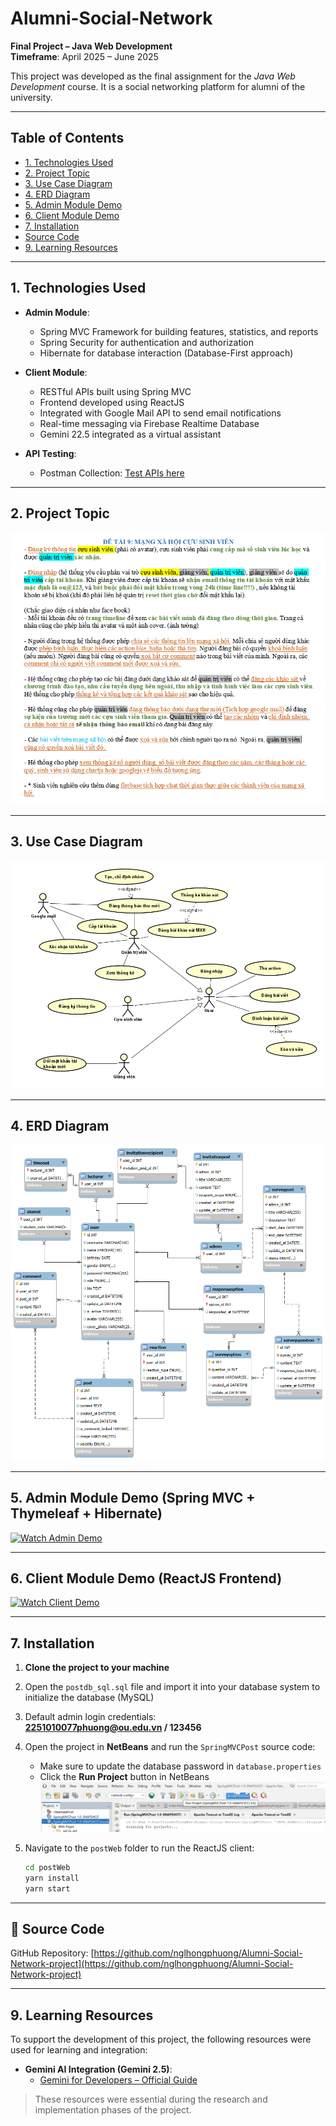 # Alumni-Social-Network

**Final Project – Java Web Development**  
**Timeframe**: April 2025 – June 2025

This project was developed as the final assignment for the *Java Web Development* course. It is a social networking platform for alumni of the university.

---

## Table of Contents

- [1. Technologies Used](#1-technologies-used)
- [2. Project Topic](#2-project-topic)
- [3. Use Case Diagram](#3-use-case-diagram)
- [4. ERD Diagram](#4-erd-diagram)
- [5. Admin Module Demo](#5-admin-module-demo-spring-mvc--thymeleaf--hibernate)
- [6. Client Module Demo](#6-client-module-demo-reactjs-frontend)
- [7. Installation](#7-installation)
- [Source Code](#-source-code)
- [9. Learning Resources](#9-learning-resources)

---

## 1. Technologies Used

- **Admin Module**:
  - Spring MVC Framework for building features, statistics, and reports
  - Spring Security for authentication and authorization
  - Hibernate for database interaction (Database-First approach)

- **Client Module**:
  - RESTful APIs built using Spring MVC
  - Frontend developed using ReactJS
  - Integrated with Google Mail API to send email notifications
  - Real-time messaging via Firebase Realtime Database
  - Gemini 22.5 integrated as a virtual assistant

- **API Testing**:
  - Postman Collection: [Test APIs here](https://www.postman.com/demo-api-3306/phuong-11-testapi/collection/n62hzyc/social-post)

---

## 2. Project Topic

![Project Topic Image](https://github.com/nglhongphuong/Alumni-Social-Network-project/blob/main/img/%C4%90%E1%BB%81%20t%C3%A0i.png)

---

## 3. Use Case Diagram

![Use Case Diagram](https://github.com/nglhongphuong/Alumni-Social-Network-project/blob/main/img/usecase.png)

---

## 4. ERD Diagram

![ERD Diagram](https://github.com/nglhongphuong/Alumni-Social-Network-project/blob/main/img/ERD.png)

---

## 5. Admin Module Demo (Spring MVC + Thymeleaf + Hibernate)

[![Watch Admin Demo](https://img.youtube.com/vi/fj-yfx3WiE4/hqdefault.jpg)](https://youtu.be/fj-yfx3WiE4?si=tqq54IhnOdYZGuIr)

---

## 6. Client Module Demo (ReactJS Frontend)

[![Watch Client Demo](https://img.youtube.com/vi/JY3LiaNhc7Q/hqdefault.jpg)](https://youtu.be/JY3LiaNhc7Q?si=Eeba_OBlJvk4C4-I)

---

## 7. Installation

1. **Clone the project to your machine**

2. Open the `postdb_sql.sql` file and import it into your database system to initialize the database (MySQL) 

3. Default admin login credentials:  
   **2251010077phuong@ou.edu.vn / 123456**

4. Open the project in **NetBeans** and run the `SpringMVCPost` source code:  
   - Make sure to update the database password in `database.properties`  
   - Click the **Run Project** button in NetBeans  
     ![imgae](https://github.com/nglhongphuong/Alumni-Social-Network-project/blob/main/img/run.png)

5. Navigate to the `postWeb` folder to run the ReactJS client:  
   ```bash
   cd postWeb
   yarn install
   yarn start
   ```
---

## 🔗 Source Code

GitHub Repository: [https://github.com/nglhongphuong/Alumni-Social-Network-project](https://github.com/nglhongphuong/Alumni-Social-Network-project)

---

## 9. Learning Resources

To support the development of this project, the following resources were used for learning and integration:

- **Gemini AI Integration (Gemini 2.5)**:
  - [Gemini for Developers – Official Guide](https://ai.google.dev/gemini-api/docs?hl=en)

> These resources were essential during the research and implementation phases of the project.

